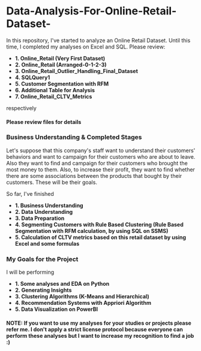 # Data-Analysis-For-Online-Retail-Dataset-
In this repository, I've started to analyze an Online Retail Dataset. Until this time, I completed my analyses on Excel and SQL. Please review:
* **1. Online_Retail (Very First Dataset)**
* **2. Online_Retail (Arranged-0-1-2-3)**
* **3. Online_Retail_Outlier_Handling_Final_Dataset**
* **4. SQLQuery1**
* **5. Customer Segmentation with RFM**
* **6. Additional Table for Analysis**
* **7. Online_Retail_CLTV_Metrics**

respectively

#### Please review files for details

### Business Understanding & Completed Stages
Let's suppose that this company's staff want to understand their customers' behaviors and want to campaign for their customers who are about to leave. Also they want to find and campaign for their customers who brought the most money to them. Also, to increase their profit, they want to find whether there are some associations between the products that bought by their customers. These will be their goals.

So far, I've finished 
*  **1. Business Understanding**
*  **2. Data Understanding**
*  **3. Data Preparation**
*  **4. Segmenting Customers with Rule Based Clustering (Rule Based Segmentation with RFM calculation, by using SQL on SSMS)**
*  **5. Calculation of CLTV metrics based on this retail dataset by using Excel and some formulas**

### My Goals for the Project

I will be performing
* **1. Some analyses and EDA on Python**
* **2. Generating Insights**
* **3. Clustering Algorithms (K-Means and Hierarchical)**
* **4. Recommendation Systems with Appriori Algorithm**
* **5. Data Visualization on PowerBI**

#### NOTE: If you want to use my analyses for your studies or projects please refer me. I don't apply a strict license protocol because everyone can perform these analyses but I want to increase my recognition to find a job :) 
